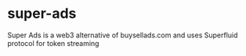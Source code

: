 # super-ads
Super Ads is a web3 alternative of buysellads.com and uses Superfluid protocol for token streaming
